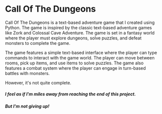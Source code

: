 # Call Of The Dungeons

Call Of The Dungeons is a text-based adventure game that I created using Python. The game is inspired by the classic text-based adventure games like Zork and Colossal Cave Adventure. The game is set in a fantasy world where the player must explore dungeons, solve puzzles, and defeat monsters to complete the game.

The game features a simple text-based interface where the player can type commands to interact with the game world. The player can move between rooms, pick up items, and use items to solve puzzles. The game also features a combat system where the player can engage in turn-based battles with monsters.

However, it's not quite complete.

##### I feel as if I'm miles away from reaching the end of this project.

##### But I'm not giving up!


